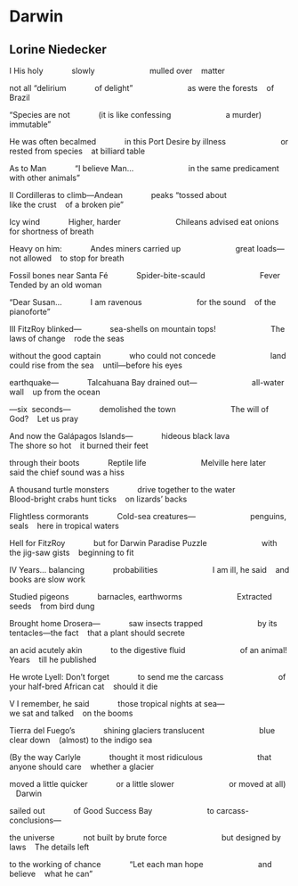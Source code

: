 # Darwin
## Lorine Niedecker
I
His holy
            slowly
                        mulled over
   matter

not all “delirium
            of delight”
                        as were the forests
   of Brazil

“Species are not
            (it is like confessing
                        a murder)
   immutable”

He was often becalmed
            in this Port Desire by illness
                        or rested from species
   at billiard table

As to Man
            “I believe Man…
                        in the same predicament
   with other animals”


II
Cordilleras to climb—Andean
            peaks “tossed about
                        like the crust
   of a broken pie”

Icy wind
            Higher, harder
                        Chileans advised eat onions
   for shortness of breath

Heavy on him:
            Andes miners carried up
                        great loads—not allowed
   to stop for breath

Fossil bones near Santa Fé
            Spider-bite-scauld
                        Fever
   Tended by an old woman

“Dear Susan…
            I am ravenous
                        for the sound
   of the pianoforte”


III
FitzRoy blinked—
            sea-shells on mountain tops!
                        The laws of change
   rode the seas

without the good captain
            who could not concede
                        land could rise from the sea
   until—before his eyes

earthquake—
            Talcahuana Bay drained out—
                        all-water wall
   up from the ocean

—six  seconds—
            demolished the town
                        The will of God?
   Let us pray

And now the Galápagos Islands—
            hideous black lava
                        The shore so hot
   it burned their feet

through their boots
            Reptile life
                        Melville here later
   said the chief sound was a hiss

A thousand turtle monsters
            drive together to the water
                        Blood-bright crabs hunt ticks
   on lizards’ backs

Flightless cormorants
            Cold-sea creatures—
                        penguins, seals
   here in tropical waters

Hell for FitzRoy
            but for Darwin Paradise Puzzle
                        with the jig-saw gists
   beginning to fit


IV
Years… balancing
            probabilities
                        I am ill, he said
   and books are slow work

Studied pigeons
            barnacles, earthworms
                        Extracted seeds
   from bird dung

Brought home Drosera—
            saw insects trapped
                        by its tentacles—the fact
   that a plant should secrete

an acid acutely akin
            to the digestive fluid
                        of an animal! Years
   till he published

He wrote Lyell: Don’t forget
            to send me the carcass
                        of your half-bred African cat
   should it die


V
I remember, he said
            those tropical nights at sea—
                        we sat and talked
   on the booms

Tierra del Fuego’s
            shining glaciers translucent
                        blue clear down
   (almost) to the indigo sea

(By the way Carlyle
            thought it most ridiculous
                        that anyone should care
   whether a glacier

moved a little quicker
            or a little slower
                        or moved at all)
   Darwin

sailed out
            of Good Success Bay
                        to carcass-
   conclusions—

the universe
            not built by brute force
                        but designed by laws
   The details left

to the working of chance
            “Let each man hope
                        and believe
   what he can”